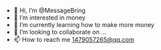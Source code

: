 - 👋 Hi, I’m @MessageBring
- 👀 I’m interested in money
- 🌱 I’m currently learning how to make more money
- 💞️ I’m looking to collaborate on ...
- 📫 How to reach me 1479057265@qq.com

<!---
MessageBring/MessageBring is a ✨ special ✨ repository because its `README.md` (this file) appears on your GitHub profile.
You can click the Preview link to take a look at your changes.
--->
